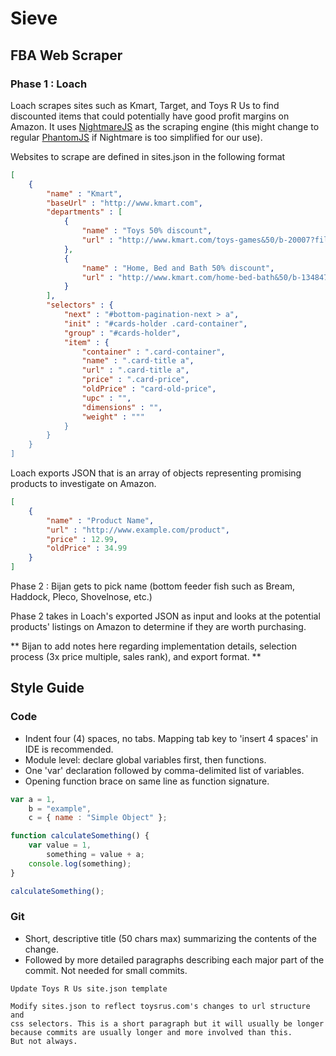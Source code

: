 # Sieve
## FBA Web Scraper

### Phase 1 : Loach

Loach scrapes sites such as Kmart, Target, and Toys R Us to find discounted items that could potentially have good profit margins on Amazon. It uses [NightmareJS](https://github.com/segmentio/nightmare) as the scraping engine (this might change to regular [PhantomJS](https://github.com/ariya/phantomjs) if Nightmare is too simplified for our use).

Websites to scrape are defined in sites.json in the following format

```json
[
    {
        "name" : "Kmart",
        "baseUrl" : "http://www.kmart.com",
        "departments" : [
            {
                "name" : "Toys 50% discount",
                "url" : "http://www.kmart.com/toys-games&50/b-20007?filter=discount&subCatView=true&viewItems=50"
            },
            {
                "name" : "Home, Bed and Bath 50% discount",
                "url" : "http://www.kmart.com/home-bed-bath&50/b-1348478556?filter=discount&subCatView=true&viewItems=50"
            }
        ],
        "selectors" : {
            "next" : "#bottom-pagination-next > a",
            "init" : "#cards-holder .card-container",
            "group" : "#cards-holder",
            "item" : {
                "container" : ".card-container",
                "name" : ".card-title a",
                "url" : ".card-title a",
                "price" : ".card-price",
                "oldPrice" : "card-old-price",
                "upc" : "",
                "dimensions" : "",
                "weight" : """
            }
        }
    }
]
```

Loach exports JSON that is an array of objects representing promising products to investigate on Amazon.

```json
[
    {
        "name" : "Product Name",
        "url" : "http://www.example.com/product",
        "price" : 12.99,
        "oldPrice" : 34.99
    }
]
```

Phase 2 : Bijan gets to pick name (bottom feeder fish such as Bream, Haddock, Pleco, Shovelnose, etc.)

Phase 2 takes in Loach's exported JSON as input and looks at the potential products' listings on Amazon to determine if they are worth purchasing.

** Bijan to add notes here regarding implementation details, selection process (3x price multiple, sales rank), and export format. **

## Style Guide

### Code
- Indent four (4) spaces, no tabs. Mapping tab key to 'insert 4 spaces' in IDE is recommended.
- Module level: declare global variables first, then functions.
- One 'var' declaration followed by comma-delimited list of variables.
- Opening function brace on same line as function signature.

```javascript
var a = 1,
    b = "example",
    c = { name : "Simple Object" };

function calculateSomething() {
    var value = 1,
        something = value + a;
    console.log(something);
}

calculateSomething();
```

### Git
- Short, descriptive title (50 chars max) summarizing the contents of the change.
- Followed by more detailed paragraphs describing each major part of the commit. Not needed for small commits.

```git
Update Toys R Us site.json template

Modify sites.json to reflect toysrus.com's changes to url structure and
css selectors. This is a short paragraph but it will usually be longer
because commits are usually longer and more involved than this.
But not always.
```

